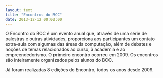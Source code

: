 ```yaml
---
layout: text
title: "Encontros do BCC"
date: 2013-12-12 00:00:00
---
```

O Encontro do BCC é um evento anual que, através de uma série de palestras e outras atividades, 
proporciona aos participantes um contato extra-aula com algumas das áreas da computação, além 
de debates e noções de temas relacionados ao curso, à academia e ao empreendedorismo. O 
primeiro encontro ocorreu em 2009. Os encontros são inteiramente organizados pelos alunos do BCC.

Já foram realizadas 8 edições do Encontro, todos os anos desde 2009.
